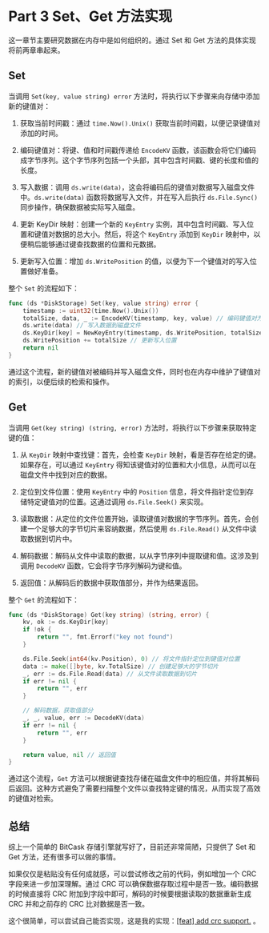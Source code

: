 # Part 3 Set、Get 方法实现

这一章节主要研究数据在内存中是如何组织的。通过 Set 和 Get 方法的具体实现将前两章串起来。

## Set 

当调用 `Set(key, value string) error` 方法时，将执行以下步骤来向存储中添加新的键值对：

1. 获取当前时间戳：通过 `time.Now().Unix()` 获取当前时间戳，以便记录键值对添加的时间。

2. 编码键值对：将键、值和时间戳传递给 `EncodeKV` 函数，该函数会将它们编码成字节序列。这个字节序列包括一个头部，其中包含时间戳、键的长度和值的长度。

3. 写入数据：调用 `ds.write(data)`，这会将编码后的键值对数据写入磁盘文件中。`ds.write(data)` 函数将数据写入文件，并在写入后执行 `ds.File.Sync()` 同步操作，确保数据被实际写入磁盘。

4. 更新 KeyDir 映射：创建一个新的 `KeyEntry` 实例，其中包含时间戳、写入位置和键值对数据的总大小。然后，将这个 `KeyEntry` 添加到 `KeyDir` 映射中，以便稍后能够通过键查找数据的位置和元数据。

5. 更新写入位置：增加 `ds.WritePosition` 的值，以便为下一个键值对的写入位置做好准备。

整个 `Set` 的流程如下：

```go
func (ds *DiskStorage) Set(key, value string) error {
    timestamp := uint32(time.Now().Unix())
    totalSize, data, _ := EncodeKV(timestamp, key, value) // 编码键值对为字节序列
    ds.write(data) // 写入数据到磁盘文件
    ds.KeyDir[key] = NewKeyEntry(timestamp, ds.WritePosition, totalSize) // 更新 KeyDir 映射
    ds.WritePosition += totalSize // 更新写入位置
    return nil
}
```

通过这个流程，新的键值对被编码并写入磁盘文件，同时也在内存中维护了键值对的索引，以便后续的检索和操作。

## Get

当调用 `Get(key string) (string, error)` 方法时，将执行以下步骤来获取特定键的值：

1. 从 `KeyDir` 映射中查找键：首先，会检查 `KeyDir` 映射，看是否存在给定的键。如果存在，可以通过 `KeyEntry` 得知该键值对的位置和大小信息，从而可以在磁盘文件中找到对应的数据。

2. 定位到文件位置：使用 `KeyEntry` 中的 `Position` 信息，将文件指针定位到存储特定键值对的位置。这通过调用 `ds.File.Seek()` 来实现。

3. 读取数据：从定位的文件位置开始，读取键值对数据的字节序列。首先，会创建一个足够大的字节切片来容纳数据，然后使用 `ds.File.Read()` 从文件中读取数据到切片中。

4. 解码数据：解码从文件中读取的数据，以从字节序列中提取键和值。这涉及到调用 `DecodeKV` 函数，它会将字节序列解码为键和值。

5. 返回值：从解码后的数据中获取值部分，并作为结果返回。

整个 `Get` 的流程如下：

```go
func (ds *DiskStorage) Get(key string) (string, error) {
    kv, ok := ds.KeyDir[key]
    if !ok {
        return "", fmt.Errorf("key not found")
    }

    ds.File.Seek(int64(kv.Position), 0) // 将文件指针定位到键值对位置
    data := make([]byte, kv.TotalSize) // 创建足够大的字节切片
    _, err := ds.File.Read(data) // 从文件读取数据到切片
    if err != nil {
        return "", err
    }

    // 解码数据，获取值部分
    _, _, value, err := DecodeKV(data)
    if err != nil {
        return "", err
    }

    return value, nil // 返回值
}
```

通过这个流程，`Get` 方法可以根据键查找存储在磁盘文件中的相应值，并将其解码后返回。这种方式避免了需要扫描整个文件以查找特定键的情况，从而实现了高效的键值对检索。

## 总结

综上一个简单的 BitCask 存储引擎就写好了，目前还非常简陋，只提供了 Set 和 Get 方法，还有很多可以做的事情。

如果仅仅是粘贴没有任何成就感，可以尝试修改之前的代码，例如增加一个 CRC 字段来进一步加深理解。通过 CRC 可以确保数据存取过程中是否一致。编码数据的时候直接将 CRC 附加到字段中即可，解码的时候要根据读取的数据重新生成 CRC 并和之前存的 CRC 比对数据是否一致。

这个很简单，可以尝试自己能否实现，这是我的实现：[[feat] add crc support.](https://github.com/weijiew/abyssdb/commit/61c8c7790819e97ee65c1784ebc0cf38810f6a41) 。